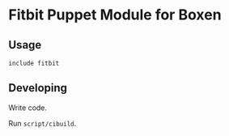 # Fitbit Puppet Module for Boxen

## Usage

```puppet
include fitbit
```

## Developing

Write code.

Run `script/cibuild`.

